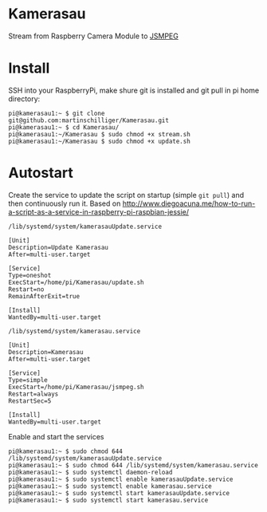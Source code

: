 # Kamerasau

Stream from Raspberry Camera Module to [JSMPEG](https://jsmpeg.com)

# Install

SSH into your RaspberryPi, make shure git is installed and git pull in pi home directory:

```console
pi@kamerasau1:~ $ git clone git@github.com:martinschilliger/Kamerasau.git
pi@kamerasau1:~ $ cd Kamerasau/
pi@kamerasau1:~/Kamerasau $ sudo chmod +x stream.sh
pi@kamerasau1:~/Kamerasau $ sudo chmod +x update.sh
```

# Autostart

Create the service to update the script on startup (simple `git pull`) and then continuously run it. Based on http://www.diegoacuna.me/how-to-run-a-script-as-a-service-in-raspberry-pi-raspbian-jessie/

`/lib/systemd/system/kamerasauUpdate.service`

```shell
[Unit]
Description=Update Kamerasau
After=multi-user.target

[Service]
Type=oneshot
ExecStart=/home/pi/Kamerasau/update.sh
Restart=no
RemainAfterExit=true

[Install]
WantedBy=multi-user.target
```

`/lib/systemd/system/kamerasau.service`

```shell
[Unit]
Description=Kamerasau
After=multi-user.target

[Service]
Type=simple
ExecStart=/home/pi/Kamerasau/jsmpeg.sh
Restart=always
RestartSec=5

[Install]
WantedBy=multi-user.target
```

Enable and start the services

```console
pi@kamerasau1:~ $ sudo chmod 644 /lib/systemd/system/kamerasauUpdate.service
pi@kamerasau1:~ $ sudo chmod 644 /lib/systemd/system/kamerasau.service
pi@kamerasau1:~ $ sudo systemctl daemon-reload
pi@kamerasau1:~ $ sudo systemctl enable kamerasauUpdate.service
pi@kamerasau1:~ $ sudo systemctl enable kamerasau.service
pi@kamerasau1:~ $ sudo systemctl start kamerasauUpdate.service
pi@kamerasau1:~ $ sudo systemctl start kamerasau.service
```
